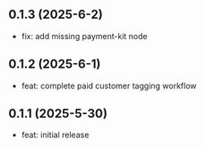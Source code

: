 ## 0.1.3 (2025-6-2)

- fix: add missing payment-kit node

## 0.1.2 (2025-6-1)

- feat: complete paid customer tagging workflow

## 0.1.1 (2025-5-30)

- feat: initial release

